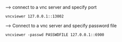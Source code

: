 --> connect to a vnc server and specify port

```
vncviewer 127.0.0.1::13002
```

--> Connect to a vnc server and specify password file

```
vncviewer -passwd PASSWDFILE 127.0.0.1::6900
```
